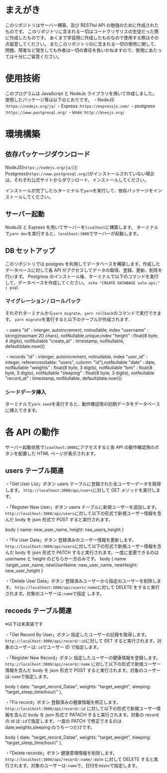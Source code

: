 # まえがき

このリポジトリはサーバー構築、及び RESTful API の勉強のために作成されたものです。
このリポジトリに含まれる一切はコードクリサリスの生徒だった際に作成したものです。
あくまで学習用に作成したものなので使用する際はその点留意してください。
またこのリポジトリのに含まれる一切の使用に関して、問題、障害など発生しても作者は一切の責任を負いかねますので、使用にあたっては十分にご留意ください。

# 使用技術

このプログラムは JavaScript と NodeJs ライブラリを用いて作成しました。
使用したパッケージ等は以下のとおりです。
・NodeJS :`https://nodejs.org/ja/`
・Express :`https://expressjs.com/`
・postgress :`https://www.postgresql.org/`
・knex :`http://knexjs.org/`

# 環境構築

## 依存パッケージダウンロード

NodeJS(`https://nodejs.org/ja/`)と Postgress(`https://www.postgresql.org/`)がインストールされていない場合は、それぞれ公式サイトからダウンロード、インストールしてください。

インストールが完了したらターミナルで`yarn`を実行して、依存パッケージをインストールしてください。

## サーバー起動

NodeJS と Express を用いてサーバーを`lcoalhost`に構築します。
ターミナルで`yarn dev`を実行すると、`localhost:3000`でサーバーが起動します。

## DB セットアップ

このリポジトリでは postgres を利用してデータベースを構築します。作成したデータベースに対して各 API がアクセスしてデータの取得、登録、更新、削除を行います。
Postgress のインストール後、ターミナルで以下のコマンドを実行して、データベースを作成してください。
`echo "CREATE DATABASE solo-api;" | psql`

### マイグレーション / ロールバック

それぞれターミナルから`yarn migrate`、`yarn rollback`のコマンドで実行できます。
`yarn migrate`を実行すると以下のテーブルが作成されます.

・users
"id" : interger, autoincrement, notnullable, index
"username" : string(maxmam 20 chars), notNullable,unique,index
"height" : float(8 byte, 4 digits), notNullable
"create_at" : timestamp, notNullable, default(date.now())

・records
"id" : interger, autoincrement, notnullable, index
"user_id" : integer, references(table: "users", culomn: "id"),notNullable
"date" : date, notNullable
"weights" : float(8 byte, 3 digits), notNullable
"bmi" : float(8 byte, 3 digits), notNullable
"sleeping" : float(8 byte, 3 digits), notNullable
"record_at" : timestamp, notNullable, default(date.now())

### シードデータ挿入

ターミナルで`yarn seed`を実行すると、動作確認用の初期データをデータベースに挿入できます。

# 各 API の動作

サーバー起動状態で`lcoalhost:3000`にアクセスすると各 API の動作確認用のボタンを配置した HTML ページが表示されます。

## users テーブル関連

・「Get User List」ボタン
users テーブルに登録された全ユーザーデータを取得します。
`http://localhost:3000/api/users`に対して GET メソッドを実行します。

・「Register New User」ボタン
users テーブルに新規ユーザーを追加します。
`http://localhost:3000/api/users`に対して以下の形式で新規ユーザー情報を含んだ body を json 形式で POST すると実行されます。

body
{
name: new_user_name,
height: nse_users_height
}

・「Fix User Data」ボタン
登録済みのユーザー情報を更新します。
`http://localhost:3000/api/users`に対して以下の形式で新規ユーザー情報を含んだ body を json 形式で PATCH すると実行されます。一度に変更できるのは username と height のどちらか一方のみです。
body
{
name :target_user_name,
newUserName :new_user_name,
newHeight:　 new_user_height
}

・「Delete User Data」ボタン
登録済みユーザーから指定のユーザーを削除します。
`http://localhost:3000/api/users/:name`に対して DELETE をすると実行されます。対象のユーザーは`:name`で指定 します。

## recoeds テーブル関連

※以下は未実装です

・「Get Record By User」ボタン
指定したユーザーの記録を取得します。
`http://localhost:3000/api/record/:id`に対して GET すると実行されます。対象のユーザーは`:id`でユーザー ID で指定します。

・「Register New Record」ボタン
指定したユーザーの健康情報を登録します。
`http://localhost:3000/api/record/:name` に対して以下の形式で新規ユーザー情報を含んだ body を json 形式で POST すると実行されます。対象のユーザーは`:name`で指定します。

body
{
date: "target_record_Datae",
weights: "target_weight",
sleeping: "target_sleep_time(hour)"
},

・「Fix record」ボタン
登録済みの健康情報を修正します。
`http://localhost:3000/api/record/:id` に対して以下の形式で新規ユーザー情報を含んだ body を json 形式で PATACH すると実行されます。対象の record の id は`:id`で指定します。一度の PATCH で修正できるのは date,weights,sleeping のうち一つだけです。

body
{
date: "target_record_Datae",
weights: "target_weight",
sleeping: "target_sleep_time(hour)"
},

・「Delete recorde」ボタン
健康管理情報を削除します。
`http://localhost:3000/api/record/:name/:date` に対して DELETE すると実行されます。対象のユーザーは`:name`で、日付を`ddate`で指定します。
